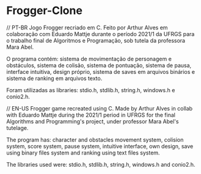 # Frogger-Clone
// PT-BR
Jogo Frogger recriado em C.
Feito por Arthur Alves em colaboração com Eduardo Mattje durante o período 2021/1 da UFRGS para o trabalho final de Algoritmos e Programação, sob tutela da professora Mara Abel.

O programa contém: sistema de movimentação de personagem e obstáculos, sistema de colisão, sistema de pontuação, sistema de pausa, interface intuitiva, design próprio, sistema de saves em arquivos binários e sistema de ranking em arquivos texto.

Foram utilizadas as libraries: stdio.h, stdlib.h, string.h, windows.h e conio2.h.

// EN-US
Frogger game recreated using C.
Made by Arthur Alves in collab with Eduardo Mattje during the 2021/1 period in UFRGS for the final Algorithms and Programming's project, under professor Mara Abel's tutelage.

The program has: character and obstacles movement system, colision system, score system, pause system, intuitive interface, own design, save using binary files system and ranking using text files system.

The libraries used were: stdio.h, stdlib.h, string.h, windows.h and conio2.h.

